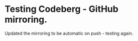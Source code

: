 # Testing Codeberg - GitHub mirroring.

Updated the mirroring to be automatic on push - testing again.
